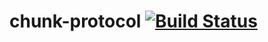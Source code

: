 # chunk-protocol [![Build Status](https://travis-ci.org/arthurnum/chunk-protocol.svg?branch=master)](https://travis-ci.org/arthurnum/chunk-protocol)
